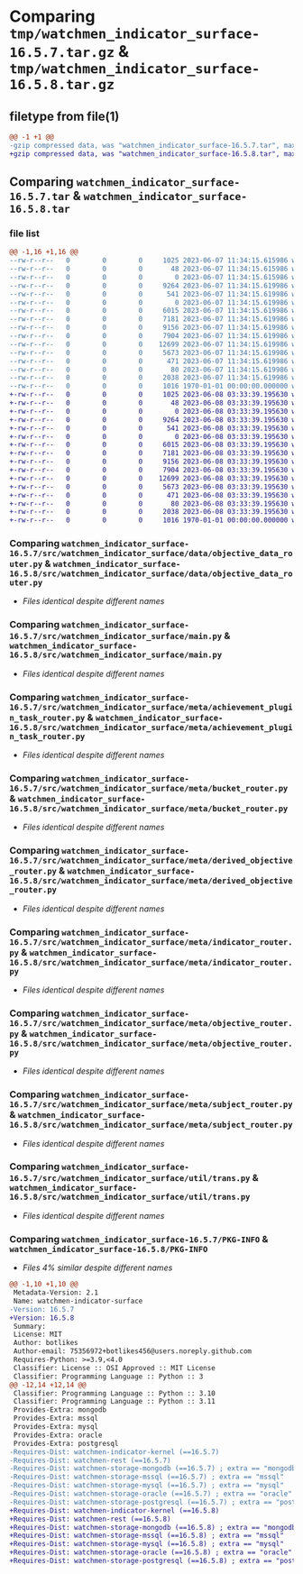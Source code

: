 # Comparing `tmp/watchmen_indicator_surface-16.5.7.tar.gz` & `tmp/watchmen_indicator_surface-16.5.8.tar.gz`

## filetype from file(1)

```diff
@@ -1 +1 @@
-gzip compressed data, was "watchmen_indicator_surface-16.5.7.tar", max compression
+gzip compressed data, was "watchmen_indicator_surface-16.5.8.tar", max compression
```

## Comparing `watchmen_indicator_surface-16.5.7.tar` & `watchmen_indicator_surface-16.5.8.tar`

### file list

```diff
@@ -1,16 +1,16 @@
--rw-r--r--   0        0        0     1025 2023-06-07 11:34:15.615986 watchmen_indicator_surface-16.5.7/pyproject.toml
--rw-r--r--   0        0        0       48 2023-06-07 11:34:15.615986 watchmen_indicator_surface-16.5.7/src/watchmen_indicator_surface/__init__.py
--rw-r--r--   0        0        0        0 2023-06-07 11:34:15.615986 watchmen_indicator_surface-16.5.7/src/watchmen_indicator_surface/data/__init__.py
--rw-r--r--   0        0        0     9264 2023-06-07 11:34:15.619986 watchmen_indicator_surface-16.5.7/src/watchmen_indicator_surface/data/objective_data_router.py
--rw-r--r--   0        0        0      541 2023-06-07 11:34:15.619986 watchmen_indicator_surface-16.5.7/src/watchmen_indicator_surface/main.py
--rw-r--r--   0        0        0        0 2023-06-07 11:34:15.619986 watchmen_indicator_surface-16.5.7/src/watchmen_indicator_surface/meta/__init__.py
--rw-r--r--   0        0        0     6015 2023-06-07 11:34:15.619986 watchmen_indicator_surface-16.5.7/src/watchmen_indicator_surface/meta/achievement_plugin_task_router.py
--rw-r--r--   0        0        0     7181 2023-06-07 11:34:15.619986 watchmen_indicator_surface-16.5.7/src/watchmen_indicator_surface/meta/bucket_router.py
--rw-r--r--   0        0        0     9156 2023-06-07 11:34:15.619986 watchmen_indicator_surface-16.5.7/src/watchmen_indicator_surface/meta/derived_objective_router.py
--rw-r--r--   0        0        0     7904 2023-06-07 11:34:15.619986 watchmen_indicator_surface-16.5.7/src/watchmen_indicator_surface/meta/indicator_router.py
--rw-r--r--   0        0        0    12699 2023-06-07 11:34:15.619986 watchmen_indicator_surface-16.5.7/src/watchmen_indicator_surface/meta/objective_router.py
--rw-r--r--   0        0        0     5673 2023-06-07 11:34:15.619986 watchmen_indicator_surface-16.5.7/src/watchmen_indicator_surface/meta/subject_router.py
--rw-r--r--   0        0        0      471 2023-06-07 11:34:15.619986 watchmen_indicator_surface-16.5.7/src/watchmen_indicator_surface/settings.py
--rw-r--r--   0        0        0       80 2023-06-07 11:34:15.619986 watchmen_indicator_surface-16.5.7/src/watchmen_indicator_surface/util/__init__.py
--rw-r--r--   0        0        0     2038 2023-06-07 11:34:15.619986 watchmen_indicator_surface-16.5.7/src/watchmen_indicator_surface/util/trans.py
--rw-r--r--   0        0        0     1016 1970-01-01 00:00:00.000000 watchmen_indicator_surface-16.5.7/PKG-INFO
+-rw-r--r--   0        0        0     1025 2023-06-08 03:33:39.195630 watchmen_indicator_surface-16.5.8/pyproject.toml
+-rw-r--r--   0        0        0       48 2023-06-08 03:33:39.195630 watchmen_indicator_surface-16.5.8/src/watchmen_indicator_surface/__init__.py
+-rw-r--r--   0        0        0        0 2023-06-08 03:33:39.195630 watchmen_indicator_surface-16.5.8/src/watchmen_indicator_surface/data/__init__.py
+-rw-r--r--   0        0        0     9264 2023-06-08 03:33:39.195630 watchmen_indicator_surface-16.5.8/src/watchmen_indicator_surface/data/objective_data_router.py
+-rw-r--r--   0        0        0      541 2023-06-08 03:33:39.195630 watchmen_indicator_surface-16.5.8/src/watchmen_indicator_surface/main.py
+-rw-r--r--   0        0        0        0 2023-06-08 03:33:39.195630 watchmen_indicator_surface-16.5.8/src/watchmen_indicator_surface/meta/__init__.py
+-rw-r--r--   0        0        0     6015 2023-06-08 03:33:39.195630 watchmen_indicator_surface-16.5.8/src/watchmen_indicator_surface/meta/achievement_plugin_task_router.py
+-rw-r--r--   0        0        0     7181 2023-06-08 03:33:39.195630 watchmen_indicator_surface-16.5.8/src/watchmen_indicator_surface/meta/bucket_router.py
+-rw-r--r--   0        0        0     9156 2023-06-08 03:33:39.195630 watchmen_indicator_surface-16.5.8/src/watchmen_indicator_surface/meta/derived_objective_router.py
+-rw-r--r--   0        0        0     7904 2023-06-08 03:33:39.195630 watchmen_indicator_surface-16.5.8/src/watchmen_indicator_surface/meta/indicator_router.py
+-rw-r--r--   0        0        0    12699 2023-06-08 03:33:39.195630 watchmen_indicator_surface-16.5.8/src/watchmen_indicator_surface/meta/objective_router.py
+-rw-r--r--   0        0        0     5673 2023-06-08 03:33:39.195630 watchmen_indicator_surface-16.5.8/src/watchmen_indicator_surface/meta/subject_router.py
+-rw-r--r--   0        0        0      471 2023-06-08 03:33:39.195630 watchmen_indicator_surface-16.5.8/src/watchmen_indicator_surface/settings.py
+-rw-r--r--   0        0        0       80 2023-06-08 03:33:39.195630 watchmen_indicator_surface-16.5.8/src/watchmen_indicator_surface/util/__init__.py
+-rw-r--r--   0        0        0     2038 2023-06-08 03:33:39.195630 watchmen_indicator_surface-16.5.8/src/watchmen_indicator_surface/util/trans.py
+-rw-r--r--   0        0        0     1016 1970-01-01 00:00:00.000000 watchmen_indicator_surface-16.5.8/PKG-INFO
```

### Comparing `watchmen_indicator_surface-16.5.7/src/watchmen_indicator_surface/data/objective_data_router.py` & `watchmen_indicator_surface-16.5.8/src/watchmen_indicator_surface/data/objective_data_router.py`

 * *Files identical despite different names*

### Comparing `watchmen_indicator_surface-16.5.7/src/watchmen_indicator_surface/main.py` & `watchmen_indicator_surface-16.5.8/src/watchmen_indicator_surface/main.py`

 * *Files identical despite different names*

### Comparing `watchmen_indicator_surface-16.5.7/src/watchmen_indicator_surface/meta/achievement_plugin_task_router.py` & `watchmen_indicator_surface-16.5.8/src/watchmen_indicator_surface/meta/achievement_plugin_task_router.py`

 * *Files identical despite different names*

### Comparing `watchmen_indicator_surface-16.5.7/src/watchmen_indicator_surface/meta/bucket_router.py` & `watchmen_indicator_surface-16.5.8/src/watchmen_indicator_surface/meta/bucket_router.py`

 * *Files identical despite different names*

### Comparing `watchmen_indicator_surface-16.5.7/src/watchmen_indicator_surface/meta/derived_objective_router.py` & `watchmen_indicator_surface-16.5.8/src/watchmen_indicator_surface/meta/derived_objective_router.py`

 * *Files identical despite different names*

### Comparing `watchmen_indicator_surface-16.5.7/src/watchmen_indicator_surface/meta/indicator_router.py` & `watchmen_indicator_surface-16.5.8/src/watchmen_indicator_surface/meta/indicator_router.py`

 * *Files identical despite different names*

### Comparing `watchmen_indicator_surface-16.5.7/src/watchmen_indicator_surface/meta/objective_router.py` & `watchmen_indicator_surface-16.5.8/src/watchmen_indicator_surface/meta/objective_router.py`

 * *Files identical despite different names*

### Comparing `watchmen_indicator_surface-16.5.7/src/watchmen_indicator_surface/meta/subject_router.py` & `watchmen_indicator_surface-16.5.8/src/watchmen_indicator_surface/meta/subject_router.py`

 * *Files identical despite different names*

### Comparing `watchmen_indicator_surface-16.5.7/src/watchmen_indicator_surface/util/trans.py` & `watchmen_indicator_surface-16.5.8/src/watchmen_indicator_surface/util/trans.py`

 * *Files identical despite different names*

### Comparing `watchmen_indicator_surface-16.5.7/PKG-INFO` & `watchmen_indicator_surface-16.5.8/PKG-INFO`

 * *Files 4% similar despite different names*

```diff
@@ -1,10 +1,10 @@
 Metadata-Version: 2.1
 Name: watchmen-indicator-surface
-Version: 16.5.7
+Version: 16.5.8
 Summary: 
 License: MIT
 Author: botlikes
 Author-email: 75356972+botlikes456@users.noreply.github.com
 Requires-Python: >=3.9,<4.0
 Classifier: License :: OSI Approved :: MIT License
 Classifier: Programming Language :: Python :: 3
@@ -12,14 +12,14 @@
 Classifier: Programming Language :: Python :: 3.10
 Classifier: Programming Language :: Python :: 3.11
 Provides-Extra: mongodb
 Provides-Extra: mssql
 Provides-Extra: mysql
 Provides-Extra: oracle
 Provides-Extra: postgresql
-Requires-Dist: watchmen-indicator-kernel (==16.5.7)
-Requires-Dist: watchmen-rest (==16.5.7)
-Requires-Dist: watchmen-storage-mongodb (==16.5.7) ; extra == "mongodb"
-Requires-Dist: watchmen-storage-mssql (==16.5.7) ; extra == "mssql"
-Requires-Dist: watchmen-storage-mysql (==16.5.7) ; extra == "mysql"
-Requires-Dist: watchmen-storage-oracle (==16.5.7) ; extra == "oracle"
-Requires-Dist: watchmen-storage-postgresql (==16.5.7) ; extra == "postgresql"
+Requires-Dist: watchmen-indicator-kernel (==16.5.8)
+Requires-Dist: watchmen-rest (==16.5.8)
+Requires-Dist: watchmen-storage-mongodb (==16.5.8) ; extra == "mongodb"
+Requires-Dist: watchmen-storage-mssql (==16.5.8) ; extra == "mssql"
+Requires-Dist: watchmen-storage-mysql (==16.5.8) ; extra == "mysql"
+Requires-Dist: watchmen-storage-oracle (==16.5.8) ; extra == "oracle"
+Requires-Dist: watchmen-storage-postgresql (==16.5.8) ; extra == "postgresql"
```

